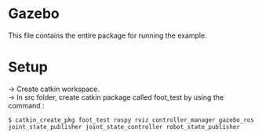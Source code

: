 # Gazebo
This file contains the entire package for running the example. 

# Setup
-> Create catkin workspace. \
-> In src folder, create catkin package called foot_test by using the command :
 ```
$ catkin_create_pkg foot_test rospy rviz controller_manager gazebo_ros joint_state_publisher joint_state_controller robot_state_publisher
 ```
 
